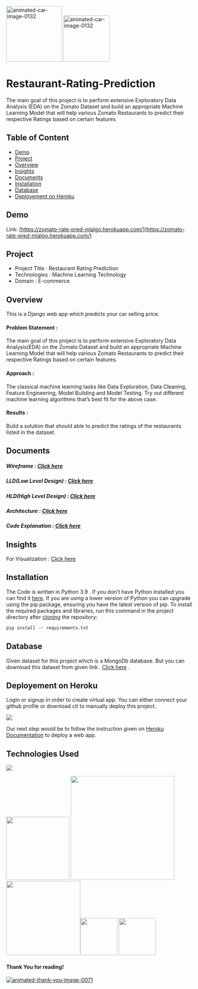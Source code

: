 <img src="https://redballoon.in/wp-content/uploads/2020/07/online-food-ordering-system-website.gif" height = "150px" border="0" alt="animated-car-image-0132" />
<img src="http://www.pngimagesfree.com/LOGO/Z/Zomato/Zomato-Logo-PNG-HD-Transparent.png" height = "125px" border="0" alt="animated-car-image-0132" /> 
 


# Restaurant-Rating-Prediction
The main goal of this project is to perform extensive Exploratory  Data Analysis (EDA) on the Zomato Dataset and build an appropriate Machine Learning  Model that will help various Zomato Restaurants to predict their respective Ratings  based on certain features

## Table of Content
  * [Demo](#demo)
  * [Project](#project)
  * [Overview](#overview)
  * [Insights](#insights)
  * [Documents](#documents)
  * [Installation](#installation)
  * [Database](#database)
  * [Deployement on Heroku](#deployement-on-heroku)

## Demo
Link: [https://zomato-rate-pred-mlalgo.herokuapp.com/](https://zomato-rate-pred-mlalgo.herokuapp.com/)

## Project
* Project Title : Restaurant Rating Prediction
* Technologies : Machine Learning Technology
* Domain : E-commerce

## Overview
This is a Django web app which predicts your car selling price.



#### Problem Statement :
The main goal of this project is to perform extensive Exploratory Data Analysis(EDA) on
the Zomato Dataset and build an appropriate Machine Learning Model that will help
various Zomato Restaurants to predict their respective Ratings based on certain
features.
#### Approach :
The classical machine learning tasks like Data Exploration, Data Cleaning,
Feature Engineering, Model Building and Model Testing. Try out different machine
learning algorithms that’s best fit for the above case.
#### Results :
Build a solution that should able to predict the ratings of the
restaurants listed in the dataset.

## Documents 
##### Wireframe : [Click here](https://drive.google.com/file/d/189MsxGMq1X4U0FW19g0Sg52LWRqdqnkC/view?usp=sharing)
##### LLD(Low Level Design) : [Click here](https://docs.google.com/document/d/1Ayiy2L-zHoN83dwLpTf5DuAnWgkQWzFR/edit?usp=sharing&ouid=110781653824929502451&rtpof=true&sd=true)
##### HLD(High Level Design) : [Click here](https://docs.google.com/document/d/16dwfZISkOnKNbQcu0b4xWvw6a4M9EqkR/edit?usp=sharing&ouid=110781653824929502451&rtpof=true&sd=true)
##### Architecture : [Click here](https://docs.google.com/document/d/1Xl6kfP1Yjb3jzpAdDSWefFiY08EqSK0q/edit?usp=sharing&ouid=110781653824929502451&rtpof=true&sd=true)
##### Code Explanation : [Click here](https://docs.google.com/presentation/d/1hUwrDzP9wV5KZskat30yS9a4eRFms9Vq/edit?usp=sharing&ouid=110781653824929502451&rtpof=true&sd=true)

## Insights
For Visualization : [Click here](https://public.tableau.com/app/profile/vaishno.kumar/viz/ZomatoBangloreBusinessInsights/Dashboard1)

## Installation
The Code is written in Python 3.9 . If you don't have Python installed you can find it [here](https://www.python.org/downloads/). If you are using a lower version of Python you can upgrade using the pip package, ensuring you have the latest version of pip. To install the required packages and libraries, run this command in the project directory after [cloning](https://www.howtogeek.com/451360/how-to-clone-a-github-repository/) the repository:
```bash
pip install -r requirements.txt
```

## Database 
Given dataset for this project which is a MongoDb database. But you can download this dataset from given link . [Click here](https://www.kaggle.com/himanshupoddar/zomato-bangalore-restaurants/download) .




## Deployement on Heroku
Login or signup in order to create virtual app. You can either connect your github profile or download ctl to manually deploy this project.

[![](https://i.imgur.com/dKmlpqX.png)](https://heroku.com)

Our next step would be to follow the instruction given on [Heroku Documentation](https://devcenter.heroku.com/articles/getting-started-with-python) to deploy a web app.

## Technologies Used

![](https://forthebadge.com/images/badges/made-with-python.svg)



[<img target="_blank" src="https://cdn.freebiesupply.com/logos/thumbs/2x/django-community-logo.png" width=170>](https://www.djangoproject.com/) [<img target="_blank" src="https://number1.co.za/wp-content/uploads/2017/10/gunicorn_logo-300x85.png" width=280>](https://gunicorn.org) [<img target="_blank" src="https://scikit-learn.org/stable/_static/scikit-learn-logo-small.png" width=200>](https://scikit-learn.org/stable/)[<img target="_blank" src="https://cdn-icons-png.flaticon.com/512/1051/1051277.png" width=100>](https://developer.mozilla.org/en-US/docs/Web/HTML) [<img target="_blank" src="https://www.opc-router.de/wp-content/uploads/2021/03/mongodb_thumbnail.png" width=100>](https://www.mongodb.com/)

#### Thank You for reading!
<a href="https://www.animatedimages.org/cat-thank-you-466.htm"><img src="https://www.animatedimages.org/data/media/466/animated-thank-you-image-0071.gif" border="0" alt="animated-thank-you-image-0071" /></a>
